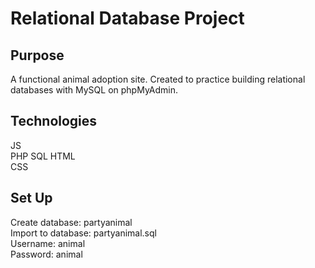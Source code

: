 # Relational Database Project

## Purpose
A functional animal adoption site. Created to practice building relational databases with MySQL on phpMyAdmin.

## Technologies
JS  
PHP
SQL
HTML  
CSS  

## Set Up
Create database: partyanimal  
Import to database: partyanimal.sql  
Username: animal  
Password: animal  
